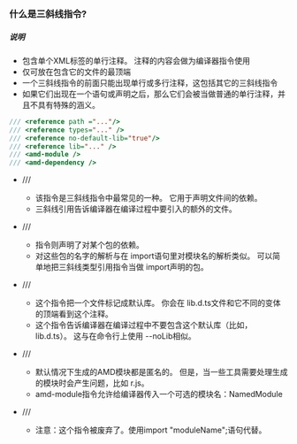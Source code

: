 ### 什么是三斜线指令?

##### 说明
- 包含单个XML标签的单行注释。 注释的内容会做为编译器指令使用
- 仅可放在包含它的文件的最顶端
- 一个三斜线指令的前面只能出现单行或多行注释，这包括其它的三斜线指令
- 如果它们出现在一个语句或声明之后，那么它们会被当做普通的单行注释，并且不具有特殊的涵义。

```javascript
/// <reference path ="..."/>
/// <reference types="..." />
/// <reference no-default-lib="true"/>
/// <reference lib="..." />
/// <amd-module />
/// <amd-dependency />
```

- /// <reference path ="..."/>
    - 该指令是三斜线指令中最常见的一种。 它用于声明文件间的依赖。
    - 三斜线引用告诉编译器在编译过程中要引入的额外的文件。

- /// <reference types="..." />
    - 指令则声明了对某个包的依赖。
    - 对这些包的名字的解析与在 import语句里对模块名的解析类似。 可以简单地把三斜线类型引用指令当做 import声明的包。

- /// <reference no-default-lib="true"/>
    - 这个指令把一个文件标记成默认库。 你会在 lib.d.ts文件和它不同的变体的顶端看到这个注释。
    - 这个指令告诉编译器在编译过程中不要包含这个默认库（比如，lib.d.ts）。 这与在命令行上使用 --noLib相似。

- ///<amd-module name='NamedModule'/>
    - 默认情况下生成的AMD模块都是匿名的。 但是，当一些工具需要处理生成的模块时会产生问题，比如 r.js。
    - amd-module指令允许给编译器传入一个可选的模块名：NamedModule

- /// <amd-dependency path="x" />
    - 注意：这个指令被废弃了。使用import "moduleName";语句代替。
